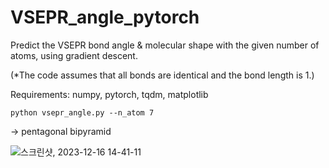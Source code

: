# VSEPR_angle_pytorch
Predict the VSEPR bond angle & molecular shape with the given number of atoms, using gradient descent. 

(*The code assumes that all bonds are identical and the bond length is 1.)

Requirements: numpy, pytorch, tqdm, matplotlib

```
python vsepr_angle.py --n_atom 7
```

→ pentagonal bipyramid

![스크린샷, 2023-12-16 14-41-11](https://github.com/jinhojsk515/VSEPR_angle_pytorch/assets/59189526/44f78dcf-59f8-4b24-94ec-105201e288d0)
